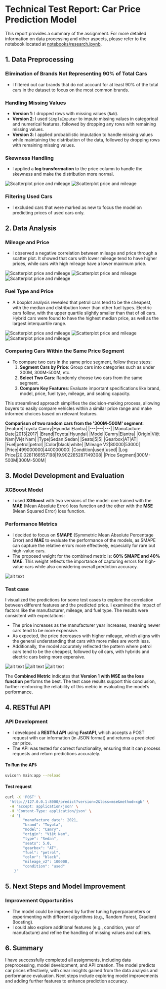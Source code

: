 # Technical Test Report: Car Price Prediction Model

This report provides a summary of the assignment. For more detailed information on data processing and other aspects, please refer to the notebook located at [notebooks/research.ipynb](notebooks/research.ipynb).


## 1. Data Preprocessing

### Elimination of Brands Not Representing 90% of Total Cars
- I filtered out car brands that do not account for at least 90% of the total cars in the dataset to focus on the most common brands.

### Handling Missing Values
- **Version 1**: I dropped rows with missing values (`NaN`).
- **Version 2**: I used `SimpleImputer` to impute missing values in categorical and numerical features, followed by dropping any rows with remaining missing values.
- **Version 3**: I applied probabilistic imputation to handle missing values while maintaining the distribution of the data, followed by dropping rows with remaining missing values.

### Skewness Handling
- I applied a **log transformation** to the price column to handle the skewness and make the distribution more normal.

![Scatterplot price and mileage](images/distribution_price.png) 
![Scatterplot price and mileage](images/distribution_log_price.png)

### Filtering Used Cars
- I excluded cars that were marked as new to focus the model on predicting prices of used cars only.

## 2. Data Analysis

### Mileage and Price
- I observed a negative correlation between mileage and price through a scatter plot. It showed that cars with lower mileage tend to have higher prices, while cars with high mileage have a lower maximum price.

![Scatterplot price and mileage](images/price_mileage1.png)
![Scatterplot price and mileage](images/price_mileage2.png)
![Scatterplot price and mileage](images/price_mileage3.png)

### Fuel Type and Price
- A boxplot analysis revealed that petrol cars tend to be the cheapest, with the median and distribution lower than other fuel types. Electric cars follow, with the upper quartile slightly smaller than that of oil cars. Hybrid cars were found to have the highest median price, as well as the largest interquartile range.

![Scatterplot price and mileage](images/price_fuel1.png) 
![Scatterplot price and mileage](images/price_fuel2.png)
![Scatterplot price and mileage](images/price_fuel3.png)

### Comparing Cars Within the Same Price Segment
- To compare two cars in the same price segment, follow these steps:
  1. **Segment Cars by Price**: Group cars into categories such as under 300M, 300M-500M, etc.
  2. **Select Two Cars**: Randomly choose two cars from the same segment.
  3. **Compare Key Features**: Evaluate important specifications like brand, model, price, fuel type, mileage, and seating capacity.

This streamlined approach simplifies the decision-making process, allowing buyers to easily compare vehicles within a similar price range and make informed choices based on relevant features.

**Comparison of two random cars from the '300M-500M' segment**:
|Feature|Toyota Camry|Hyundai Elantra|
|---|---|---|
|Manufacture Date|2013|2017|
|Brand|Toyota|Hyundai|
|Model|Camry|Elantra|
|Origin|Việt Nam|Việt Nam|
|Type|Sedan|Sedan|
|Seats|5|5|
|Gearbox|AT|AT|
|Fuel|petrol|petrol|
|Color|black|white|
|Mileage V2|80000|53000|
|Price|499000000|440000000|
|Condition|used|used|
|Log Price|20\.0281166557198|19\.902285287149308|
|Price Segment|300M-500M|300M-500M|

## 3. Model Development and Evaluation

### XGBoost Model
- I used **XGBoost** with two versions of the model: one trained with the **MAE** (Mean Absolute Error) loss function and the other with the **MSE** (Mean Squared Error) loss function.

### Performance Metrics
- I decided to focus on **SMAPE** (Symmetric Mean Absolute Percentage Error) and **MAE** to evaluate the performance of the models, as SMAPE can capture the relative errors more effectively, especially for rare but high-value cars.
- The proposed weight for the combined metric is: **60% SMAPE and 40% MAE**. This weight reflects the importance of capturing errors for high-value cars while also considering overall prediction accuracy.

![alt text](images/evaluate.png)

### Test case
I visualized the predictions for some test cases to explore the correlation between different features and the predicted price. I examined the impact of factors like the manufacturer, mileage, and fuel type. The results were consistent with expectations: 

- The price increases as the manufacturer year increases, meaning newer cars tend to be more expensive.
- As expected, the price decreases with higher mileage, which aligns with the general understanding that cars with more miles are worth less.
- Additionally, the model accurately reflected the pattern where petrol cars tend to be the cheapest, followed by oil cars, with hybrids and electric cars being more expensive.

![alt text](images/manufacture_pred.png) 
![alt text](images/mileage_pred.png) 
![alt text](images/fuel_pred.png)

The **Combined Metric** indicates that **Version 1 with MSE as the loss function** performs the best. The test case results support this conclusion, further reinforcing the reliability of this metric in evaluating the model’s performance.

## 4. RESTful API

### API Development
- I developed a **RESTful API** using **FastAPI**, which accepts a POST request with car information (in JSON format) and returns a predicted car price.
- The API was tested for correct functionality, ensuring that it can process requests and return predictions accurately.

#### To Run the API:
```bash
uvicorn main:app --reload
```

#### Test request
```bash
curl -X 'POST' \
  'http://127.0.0.1:8000/predict?version=2&loss=mse&method=xgb' \
  -H 'accept: application/json' \
  -H 'Content-Type: application/json' \
  -d '{
        "manufacture_date": 2021,
        "brand": "Toyota",
        "model": "Camry",
        "origin": "Việt Nam",
        "type": "Sedan",
        "seats": 5.0,
        "gearbox": "AT",
        "fuel": "petrol",
        "color": "black",
        "mileage_v2": 100000,
        "condition": "used"
    }'

```

## 5. Next Steps and Model Improvement

### Improvement Opportunities
- The model could be improved by further tuning hyperparameters or experimenting with different algorithms (e.g., Random Forest, Gradient Boosting).
- I could also explore additional features (e.g., condition, year of manufacture) and refine the handling of missing values and outliers.

## 6. Summary

I have successfully completed all assignments, including data preprocessing, model development, and API creation. The model predicts car prices effectively, with clear insights gained from the data analysis and performance evaluation. Next steps include exploring model improvements and adding further features to enhance prediction accuracy.
